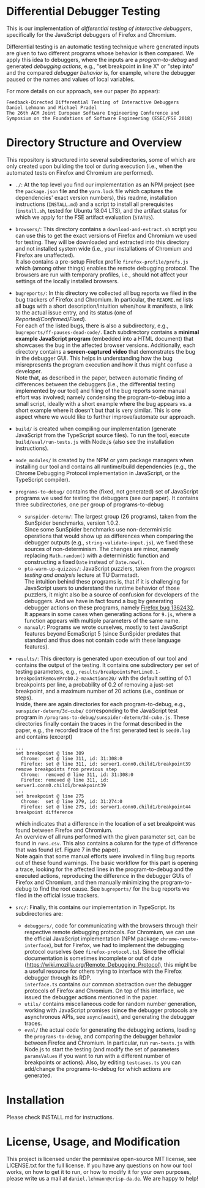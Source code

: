 # Differential Debugger Testing

This is our implementation of _differential testing of interactive debuggers_, specifically for the JavaScript debuggers 
of Firefox and Chromium. 

Differential testing is an automatic testing technique where generated inputs are given to two different 
programs whose behavior is then compared. We apply this idea to debuggers, where the inputs are a _program-to-debug_
and generated _debugging actions_, e.g., "set breakpoint in line X" or "step into" and the compared _debugger behavior_ 
is, for example, where the debugger paused or the names and values of local variables.

For more details on our approach, see our paper (to appear):

    Feedback-Directed Differential Testing of Interactive Debuggers  
    Daniel Lehmann and Michael Pradel  
    The 26th ACM Joint European Software Engineering Conference and Symposium on the Foundations of Software Engineering (ESEC/FSE 2018)

# Directory Structure and Overview

This repository is structured into several subdirectories, some of which are only created upon building the tool or 
during execution (i.e., when the automated tests on Firefox and Chromium are performed).

- ```./```:  At the top level you find our implementation as an NPM project (see the ```package.json``` file and the 
```yarn.lock``` file which captures the dependencies' exact version numbers), this readme, 
installation instructions (```INSTALL.md```) and a script to install all prerequisites (```install.sh```, tested for Ubuntu 18.04 LTS), and 
the artifact status for which we apply for the FSE artifact evaluation (```STATUS```).

- ```browsers/```: This directory contains a ```download-and-extract.sh``` script you can use this to get the exact 
versions of Firefox and Chromium we used for testing. They will be downloaded and extracted into this directory and not 
installed system wide (i.e., your installations of Chromium and Firefox are unaffected).  
It also contains a pre-setup Firefox profile ```firefox-profile/prefs.js``` which (among other things) enables the 
remote debugging protocol. The browsers are run with temporary profiles, i.e., should not affect your settings of the
locally installed browsers.

- ```bugreports/```: In this directory we collected all bug reports we filed in the bug trackers of Firefox and 
Chromium. In particular, the ```README.md``` lists all bugs with a short description/intuition when/how it manifests, a
link to the actual issue entry, and its status (one of _Reported_/_Confirmed_/_Fixed_).  
For each of the listed bugs, there is also a subdirectory, e.g., ```bugreports/ff-pauses-dead-code/```. Each 
subdirectory contains a **minimal example JavaScript program** (embedded into a HTML document) that showcases the bug in 
the affected browser versions. Additionally, each directory contains a **screen-captured video** that demonstrates the
bug in the debugger GUI. This helps in understanding how the bug misrepresents the program execution and how it thus
might confuse a developer.  
Note that, as described in the paper, between automatic finding of differences between the debuggers 
(i.e., the differential testing implemented by our tool) and filing of the bug reports some manual effort was involved; 
namely condensing the program-to-debug into a small script, ideally with a short example where the bug appears vs. 
a short example where it doesn't but that is very similar.
This is one aspect where we would like to further improve/automate our approach.

- ```build/``` is created when compiling our implementation (generate JavaScript from the 
TypeScript source files). To run the tool, execute ```build/eval/run-tests.js``` with Node.js (also see the installation 
instructions).

- ```node_modules/``` is created by the NPM or yarn package managers when installing our tool and 
contains all runtime/build dependencies (e.g., the Chrome Debugging Protocol implementation in JavaScript, 
or the TypeScript compiler).

- ```programs-to-debug/``` contains the (fixed, not generated) set of JavaScript programs we used for testing the 
debuggers (see our paper). It contains three subdirectories, one per group of programs-to-debug
    * ```sunspider-determ/```: The largest group (26 programs), taken from the SunSpider benchmarks, version 1.0.2.   
    Since some SunSpider benchmarks use non-deterministic operations that would show up as differences when comparing
    the debugger outputs (e.g., ```string-validate-input.js```), we fixed these sources of non-determinism. The changes
    are minor, namely replacing ```Math.random()``` with a deterministic function and constructing a fixed ```Date``` 
    instead of ```Date.now()```.
    * ```pta-warm-up-quizzes/```: JavaScript puzzlers, taken from the _program testing and analysis_ 
    lecture at TU Darmstadt.   
    The intuition behind these programs is, that if it is challenging for JavaScript users to understand the
    runtime behavior of those puzzlers, it might also be a source of confusion for developers of the debuggers. And we 
    have in fact found a bug by generating debugger actions on these programs, namely 
    [Firefox bug 1362432](https://bugzilla.mozilla.org/show_bug.cgi?id=1362432). It appears in some cases when 
    generating actions for ```9.js```, where a function appears with multiple parameters of the same name.
    * ```manual/```: Programs we wrote ourselves, mostly to test JavaScript features beyond EcmaScript 5 
    (since SunSpider predates that standard and thus does not contain code with these language features).

- ```results/```: This directory is generated upon execution of our tool and contains the output of the testing. It 
contains one subdirectory per set of testing parameters, e.g., ```results/breakpointsPerLine0.1-breakpointRemoveProb0.2-maxActions20/```
with the default setting of 0.1 breakpoints per line, a probability of 0.2 of removing a just-set breakpoint, and a 
maximum number of 20 actions (i.e., continue or steps).  
Inside, there are again directories for each program-to-debug, e.g., ```sunspider-determ/3d-cube/``` corresponding to
the JavaScript test program in ```/programs-to-debug/sunspider-determ/3d-cube.js```. These directories finally contain
the traces in the format described in the paper, e.g., the recorded trace of the first generated test is ```seed0.log``` 
and contains (excerpt)
    ```
    ...
    set breakpoint @ line 309
      Chrome:  set @ line 311, id: 31:308:0
      Firefox: set @ line 311, id: server1.conn0.child1/breakpoint39
    remove breakpoints from previous step
      Chrome:  removed @ line 311, id: 31:308:0
      Firefox: removed @ line 311, id: server1.conn0.child1/breakpoint39
    ...
    set breakpoint @ line 275
      Chrome:  set @ line 279, id: 31:274:0
      Firefox: set @ line 275, id: server1.conn0.child1/breakpoint44
    breakpoint difference
    ```
    which indicates that a difference in the location of a set breakpoint was found between Firefox and Chromium.  
    An overview of all runs performed with the given parameter set, can be found in ```runs.csv```. This also contains 
    a column for the type of difference that was found (cf. Figure 7 in the paper).  
    Note again that some manual efforts were involved in filing bug reports out of these found warnings. The basic workflow
    for this part is opening a trace, looking for the affected lines in the program-to-debug and the executed actions,
    reproducing the difference in the debugger GUIs of Firefox and Chromium, and then manually minimizing the 
    program-to-debug to find the root cause. See ```bugreports/``` for the bug reports we filed in the official issue trackers.

- ```src/```: Finally, this contains our implementation in TypeScript. Its subdirectories are:
    * ```debuggers/```, code for communicating with the browsers through their respective remote debugging protocols.
    For Chromium, we can use the official JavaScript implementation (NPM package ```chrome-remote-interface```), but for
    Firefox, we had to implement the debugging protocol ourselves (see ```firefox-protocol.ts```). Since the official
    documentation is sometimes incomplete or out of date (https://wiki.mozilla.org/Remote_Debugging_Protocol), 
    this might be a useful resource for others trying to interface with the Firefox debugger through its RDP.  
    ```interface.ts``` contains our common abstraction over the debugger protocols of Firefox and Chromium. 
    On top of this interface, we issued the debugger actions mentioned in the paper. 
    * ```utils/``` contains miscellaneous code for random number generation, working with JavaScript promises (since 
    the debugger protocols are asynchronous APIs, see ```async```/```await```), and generating the debugger 
    traces.
    * ```eval/``` the actual code for generating the debugging actions, loading the ```programs-to-debug```, and 
    comparing the debugger behavior between Firefox and Chromium. In particular, run ```run-tests.js``` with Node.js to
    start the testing (and modify the set of parameters ```paramsValues``` if you want to run with a different number
    of breakpoints or actions). Also, by editing ```testcases.ts``` you can add/change the programs-to-debug for which actions are generated.

# Installation

Please check INSTALL.md for instructions.

# License, Usage, and Modification

This project is licensed under the permissive open-source MIT license, see LICENSE.txt for the full license. If you 
have any questions on how our tool works, on how to get it to run, or how to modify it for your own purposes, please
write us a mail at ```daniel.lehmann@crisp-da.de```. We are happy to help!
